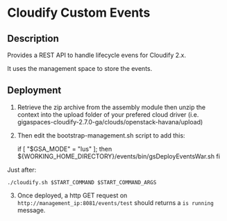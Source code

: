 # Cloudify Custom Events

## Description

Provides a REST API to handle lifecycle evens for Cloudify 2.x.

It uses the management space to store the events.

## Deployment

1. Retrieve the zip archive from the assembly module then unzip the context into the upload folder of your prefered cloud driver (i.e. gigaspaces-cloudify-2.7.0-ga/clouds/openstack-havana/upload)

2. Then edit the bootstrap-management.sh script to add this:

	if [ "$GSA_MODE" = "lus" ]; then
		${WORKING_HOME_DIRECTORY}/events/bin/gsDeployEventsWar.sh
	fi

  Just after:

	./cloudify.sh $START_COMMAND $START_COMMAND_ARGS

3. Once deployed, a http GET request on `http://management_ip:8081/events/test` should returns a  `is running` message.